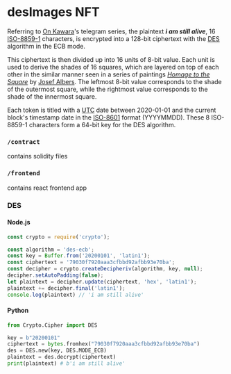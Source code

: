 # desImages NFT

Referring to [On Kawara](https://en.wikipedia.org/wiki/On_Kawara)'s telegram series, the plaintext ***i am still alive***, 16 [ISO-8859-1](https://en.wikipedia.org/wiki/ISO/IEC_8859-1) characters, is encrypted into a 128-bit ciphertext with the [DES](https://en.wikipedia.org/wiki/Data_Encryption_Standard) algorithm in the ECB mode.

This ciphertext is then divided up into 16 units of 8-bit value. Each unit is used to derive the shades of 16 squares, which are layered on top of each other in the similar manner seen in a series of paintings *[Homage to the Square](https://en.wikipedia.org/wiki/Josef_Albers#Homage_to_the_Square)* by [Josef Albers](https://en.wikipedia.org/wiki/Josef_Albers). The leftmost 8-bit value corresponds to the shade of the outermost square, while the rightmost value corresponds to the shade of the innermost square.

Each token is titled with a [UTC](https://en.wikipedia.org/wiki/Coordinated_Universal_Time) date between 2020-01-01 and the current block's timestamp date in the [ISO-8601](https://en.wikipedia.org/wiki/ISO_8601) format (YYYYMMDD). These 8 ISO-8859-1 characters form a 64-bit key for the DES algorithm.

### `/contract`

contains solidity files

### `/frontend`

contains react frontend app

### DES

#### Node.js

```js
const crypto = require('crypto');

const algorithm = 'des-ecb';
const key = Buffer.from('20200101', 'latin1');
const ciphertext = '79030f7920aaa3cfbbd92afbb93e70ba';
const decipher = crypto.createDecipheriv(algorithm, key, null);
decipher.setAutoPadding(false);
let plaintext = decipher.update(ciphertext, 'hex', 'latin1');
plaintext += decipher.final('latin1');
console.log(plaintext) // 'i am still alive'
```

#### Python

```python
from Crypto.Cipher import DES

key = b"20200101"
ciphertext = bytes.fromhex("79030f7920aaa3cfbbd92afbb93e70ba")
des = DES.new(key, DES.MODE_ECB)
plaintext = des.decrypt(ciphertext)
print(plaintext) # b'i am still alive'
```

